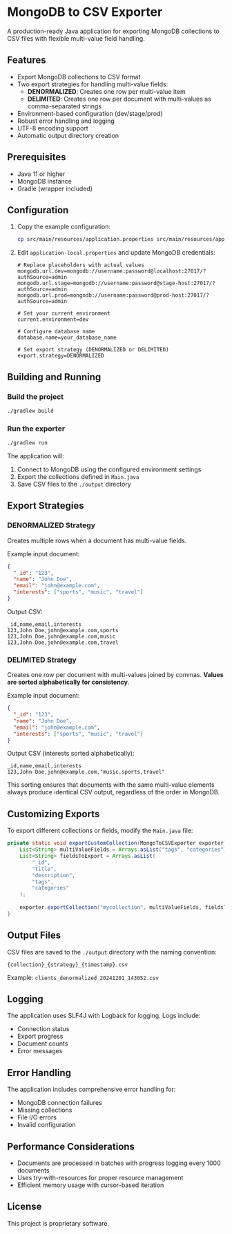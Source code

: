 # MongoDB to CSV Exporter

A production-ready Java application for exporting MongoDB collections to CSV files with flexible multi-value field handling.

## Features

- Export MongoDB collections to CSV format
- Two export strategies for handling multi-value fields:
  - **DENORMALIZED**: Creates one row per multi-value item
  - **DELIMITED**: Creates one row per document with multi-values as comma-separated strings
- Environment-based configuration (dev/stage/prod)
- Robust error handling and logging
- UTF-8 encoding support
- Automatic output directory creation

## Prerequisites

- Java 11 or higher
- MongoDB instance
- Gradle (wrapper included)

## Configuration

1. Copy the example configuration:
   ```bash
   cp src/main/resources/application.properties src/main/resources/application-local.properties
   ```

2. Edit `application-local.properties` and update MongoDB credentials:
   ```properties
   # Replace placeholders with actual values
   mongodb.url.dev=mongodb://username:password@localhost:27017/?authSource=admin
   mongodb.url.stage=mongodb://username:password@stage-host:27017/?authSource=admin
   mongodb.url.prod=mongodb://username:password@prod-host:27017/?authSource=admin
   
   # Set your current environment
   current.environment=dev
   
   # Configure database name
   database.name=your_database_name
   
   # Set export strategy (DENORMALIZED or DELIMITED)
   export.strategy=DENORMALIZED
   ```

## Building and Running

### Build the project
```bash
./gradlew build
```

### Run the exporter
```bash
./gradlew run
```

The application will:
1. Connect to MongoDB using the configured environment settings
2. Export the collections defined in `Main.java`
3. Save CSV files to the `./output` directory

## Export Strategies

### DENORMALIZED Strategy
Creates multiple rows when a document has multi-value fields.

Example input document:
```json
{
  "_id": "123",
  "name": "John Doe",
  "email": "john@example.com",
  "interests": ["sports", "music", "travel"]
}
```

Output CSV:
```csv
_id,name,email,interests
123,John Doe,john@example.com,sports
123,John Doe,john@example.com,music
123,John Doe,john@example.com,travel
```

### DELIMITED Strategy
Creates one row per document with multi-values joined by commas. **Values are sorted alphabetically for consistency**.

Example input document:
```json
{
  "_id": "123",
  "name": "John Doe",
  "email": "john@example.com",
  "interests": ["sports", "music", "travel"]
}
```

Output CSV (interests sorted alphabetically):
```csv
_id,name,email,interests
123,John Doe,john@example.com,"music,sports,travel"
```

This sorting ensures that documents with the same multi-value elements always produce identical CSV output, regardless of the order in MongoDB.

## Customizing Exports

To export different collections or fields, modify the `Main.java` file:

```java
private static void exportCustomCollection(MongoToCSVExporter exporter) {
    List<String> multiValueFields = Arrays.asList("tags", "categories");
    List<String> fieldsToExport = Arrays.asList(
        "_id", 
        "title", 
        "description", 
        "tags", 
        "categories"
    );
    
    exporter.exportCollection("mycollection", multiValueFields, fieldsToExport);
}
```

## Output Files

CSV files are saved to the `./output` directory with the naming convention:
```
{collection}_{strategy}_{timestamp}.csv
```

Example: `clients_denormalized_20241201_143052.csv`

## Logging

The application uses SLF4J with Logback for logging. Logs include:
- Connection status
- Export progress
- Document counts
- Error messages

## Error Handling

The application includes comprehensive error handling for:
- MongoDB connection failures
- Missing collections
- File I/O errors
- Invalid configuration

## Performance Considerations

- Documents are processed in batches with progress logging every 1000 documents
- Uses try-with-resources for proper resource management
- Efficient memory usage with cursor-based iteration

## License

This project is proprietary software.